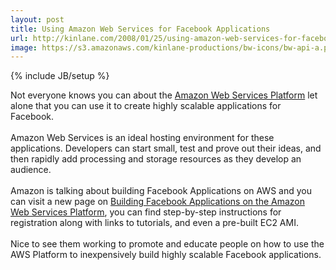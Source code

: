 ```yaml
---
layout: post
title: Using Amazon Web Services for Facebook Applications
url: http://kinlane.com/2008/01/25/using-amazon-web-services-for-facebook-applications/
image: https://s3.amazonaws.com/kinlane-productions/bw-icons/bw-api-a.png
---
```

{% include JB/setup %}
<p>
     Not everyone knows you can about the <a href="http://www.amazon.com/gp/browse.html?node=3435361">Amazon Web Services Platform</a> let alone that you can use it to create highly scalable applications for Facebook.
     <br />
     <br />
     Amazon Web Services is an ideal hosting environment for these applications. Developers can start small, test and prove out their ideas, and then rapidly add processing and storage resources as they develop an audience.
     <br />
     <br />
     Amazon is talking about building Facebook Applications on AWS and you can visit a new page on <a href="http://www.amazon.com/gp/browse.html?node=391557011">Building Facebook Applications on the Amazon Web Services Platform</a>, you can find step-by-step instructions for registration along with links to tutorials, and even a pre-built EC2 AMI.
     <br />
     <br />
     Nice to see them working to promote and educate people on how to use the AWS Platform to inexpensively build highly scalable Facebook applications.
</p>